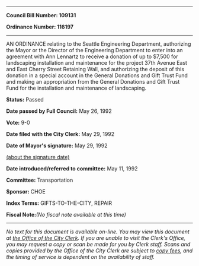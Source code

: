 

********

**Council Bill Number: 109131**
   
**Ordinance Number: 116197**
********

 AN ORDINANCE relating to the Seattle Engineering Department, authorizing the Mayor or the Director of the Engineering Department to enter into an agreement with Ann Lennartz to receive a donation of up to $7,500 for landscaping installation and maintenance for the project 37th Avenue East and East Cherry Street Retaining Wall, and authorizing the deposit of this donation in a special account in the General Donations and Gift Trust Fund and making an appropriation from the General Donations and Gift Trust Fund for the installation and maintenance of landscaping.

**Status:** Passed
   
**Date passed by Full Council:** May 26, 1992
   
**Vote:** 9-0
   
**Date filed with the City Clerk:** May 29, 1992
   
**Date of Mayor's signature:** May 29, 1992
   
[(about the signature date)](/~public/approvaldate.htm)
   
   
   
**Date introduced/referred to committee:** May 11, 1992
   
**Committee:** Transportation
   
**Sponsor:** CHOE
   
   
**Index Terms:** GIFTS-TO-THE-CITY, REPAIR

**Fiscal Note:**_(No fiscal note available at this time)_
********

_No text for this document is available on-line. You may view this document at [the Office of the City Clerk](http://www.seattle.gov/leg/clerk/contactUs.htm). If you are unable to visit the Clerk's Office, you may request a copy or scan be made for you by Clerk staff. Scans and copies provided by the Office of the City Clerk are subject to [copy fees](http://clerk.seattle.gov/~public/clerkfees.htm), and the timing of service is dependent on the availability of staff._

